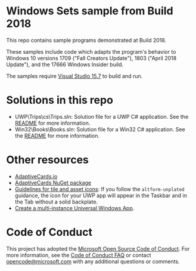 <!---
  samplefwlink: https://aka.ms/build2018setssample
--->

# Windows Sets sample from Build 2018

This repo contains sample programs demonstrated at Build 2018.

These samples include code which adapts the program's behavior
to Windows 10 versions 1709 ("Fall Creators Update"),
1803 ("April 2018 Update"), and the 17666 Windows Insider build.

The samples require [Visual Studio 15.7](https://aka.ms/build2018-vsideannounce)
to build and run.

# Solutions in this repo

* UWP\Trips\cs\Trips.sln: Solution file for a UWP C# application.
    See the [README](UWP/Trips/cs/README.md) for more information.
* Win32\Books\Books.sln: Solution file for a Win32 C# application.
    See the [README](Win32/Books/cs/README.md) for more information.

# Other resources

* [AdaptiveCards.io](adaptivecards.io)
* [AdaptiveCards NuGet package](https://www.nuget.org/packages/AdaptiveCards)
* [Guidelines for tile and asset icons](https://docs.microsoft.com/en-us/windows/uwp/design/shell/tiles-and-notifications/app-assets):
    If you follow the `altform-unplated` guidance, the icon for your UWP app
    will appear in the Taskbar and in the Tab without a solid backplate.
* [Create a multi-instance Universal Windows App](https://docs.microsoft.com/en-us/windows/uwp/launch-resume/multi-instance-uwp).


# Code of Conduct

This project has adopted the [Microsoft Open Source Code of Conduct](https://opensource.microsoft.com/codeofconduct/).
For more information, see the [Code of Conduct FAQ](https://opensource.microsoft.com/codeofconduct/faq/)
or contact [opencode@microsoft.com](mailto:opencode@microsoft.com) with any additional questions or comments.
